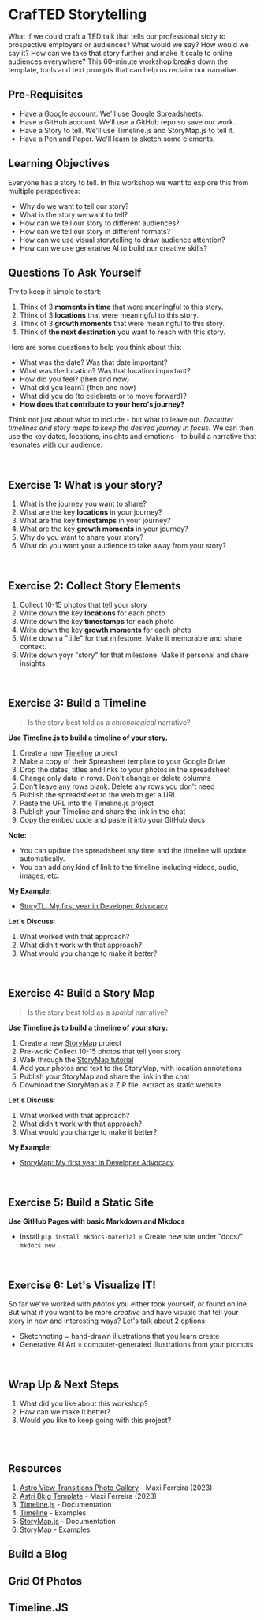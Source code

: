 # CrafTED Storytelling

What if we could craft a TED talk that tells our professional story to prospective employers or audiences? What would we say? How would we say it? How can we take that story further and make it scale to online audiences everywhere? This 60-minute workshop breaks down the template, tools and text prompts that can help us reclaim our narrative.

## Pre-Requisites
- Have a Google account. We'll use Google Spreadsheets.
- Have a GitHub account. We'll use a GitHub repo so save our work.
- Have a Story to tell. We'll use Timeline.js and StoryMap.js to tell it.
- Have a Pen and Paper. We'll learn to sketch some elements.

## Learning Objectives

Everyone has a story to tell. In this workshop we want to explore this from multiple perspectives:
 - Why do we want to tell our story?
 - What is the story we want to tell?
 - How can we tell our story to different audiences?
 - How can we tell our story in different formats?
 - How can we use visual storytelling to draw audience attention?
 - How can we use generative AI to build our creative skills?

## Questions To Ask Yourself

Try to keep it simple to start:

1. Think of 3 **moments in time** that were meaningful to this story. 
1. Think of 3 **locations** that were meaningful to this story.
1. Think of 3 **growth moments** that were meaningful to this story.
1. Think of **the next destination** you want to reach with this story.

Here are some questions to help you think about this:
- What was the date? Was that date important?
- What was the location? Was that location important?
- How did you feel? (then and now)
- What did you learn? (then and now)
- What did you do (to celebrate or to move forward)?
- **How does that contribute to your hero's journey?**
 
Think not just about what to include - but what to leave out. _Declutter timelines and story maps to keep the desired journey in focus._ We can then use the key dates, locations, insights and emotions - to build a narrative that resonates with our audience.

<br/>

## Exercise 1: What is your story?

1. What is the journey you want to share?
1. What are the key **locations** in your journey?
1. What are the key **timestamps** in your journey?
1. What are the key **growth moments** in your journey?
1. Why do you want to share your story?
1. What do you want your audience to take away from your story?

<br/>

## Exercise 2: Collect Story Elements

1. Collect 10-15 photos that tell your story
1. Write down the key **locations** for each photo
1. Write down the key **timestamps** for each photo
1. Write down the key **growth moments** for each photo
1. Write down a "title" for that milestone. Make it memorable and share context.
1. Write down yoyr "story" for that milestone. Make it personal and share insights.

<br/>

## Exercise 3: Build a Timeline

> Is the story best told as a _chronological_ narrative? 

**Use Timeline.js to build a timeline of your story.**

1. Create a new [Timeline](https://timeline.knightlab.com/) project 
1. Make a copy of their Spreasheet template to your Google Drive
1. Drop the dates, titles and links to your photos in the spreadsheet
1. Change only data in rows. Don't change or delete columns
1. Don't leave any rows blank. Delete any rows you don't need
1. Publish the spreadsheet to the web to get a URL
1. Paste the URL into the Timeline.js project
1. Publish your Timeline and share the link in the chat
1. Copy the embed code and paste it into your GitHub docs

**Note:**
- You can update the spreadsheet any time and the timeline will update automatically.
- You can add any kind of link to the timeline including videos, audio, images, etc. 

**My Example**: 
- [StoryTL: My first year in Developer Advocacy](https://cdn.knightlab.com/libs/timeline3/latest/embed/index.html?source=1w6ID7OmlK7TRec6cuSzLlGcT7lqDGm5DNE-ASjjLncM&font=Default&lang=en&initial_zoom=2&height=650)

**Let's Discuss**:
1. What worked with that approach?
1. What didn't work with that approach?
1. What would you change to make it better?

<br/>

## Exercise 4: Build a Story Map

> Is the story best told as a _spatial_ narrative? 

**Use Timeline.js to build a timeline of your story:**
1. Create a new [StoryMap](https://storymap.knightlab.com/) project
2. Pre-work: Collect 10-15 photos that tell your story
3. Walk through the [StoryMap tutorial](https://storymap.knightlab.com/advanced/) 
4. Add your photos and text to the StoryMap, with location annotations
5. Publish your StoryMap and share the link in the chat
6. Download the StoryMap as a ZIP file, extract as static website

**Let's Discuss**:
1. What worked with that approach?
1. What didn't work with that approach?
1. What would you change to make it better?

**My Example**: 
- [StoryMap: My first year in Developer Advocacy](https://uploads.knightlab.com/storymapjs/4830df5aeb961bd344e3206bdd535e5c/sketchmaps/index.html)

<br/>

## Exercise 5: Build a Static Site

**Use GitHub Pages with basic Markdown and Mkdocs**
- Install `pip install mkdocs-material`
= Create new site under "docs/" `mkdocs new .`

<br/>

## Exercise 6: Let's Visualize IT!

So far we've worked with _photos_ you either took yourself, or found online. But what if you want to be more _creative_ and have visuals that tell your story in new and interesting ways? Let's talk about 2 options:
 - Sketchnoting = hand-drawn illustrations that you learn create
 - Generative AI Art = computer-generated illustrations from your prompts

<br/>

## Wrap Up & Next Steps

1. What did you like about this workshop?
1. How can we make it better?
1. Would you like to keep going with this project?


<br/>
<br/>

## Resources

1. [Astro View Transitions Photo Gallery](https://github.com/Playwright-FYI/astro-photo-gallery-template) - Maxi Ferreira (2023)
1. [Astri Bkig Template](https://github.com/Charca/astro-blog-template) - Maxi Ferreira (2023)
1. [Timeline.js](https://timeline.knightlab.com/docs/index.html) - Documentation
1. [Timeline](https://timeline.knightlab.com/) - Examples
1. [StoryMap.js](https://storymap.knightlab.com/advanced/) - Documentation
1. [StoryMap](https://storymap.knightlab.com/) - Examples

## Build a Blog

## Grid Of Photos

## Timeline.JS